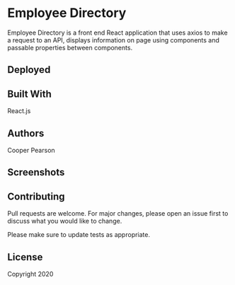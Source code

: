 # Employee Directory
Employee Directory is a front end React application that uses axios to make a request to an API, displays information on page using components and passable properties between components. 

## Deployed

## Built With
React.js

## Authors
Cooper Pearson

## Screenshots

## Contributing
Pull requests are welcome. For major changes, please open an issue first to discuss what you would like to change.

Please make sure to update tests as appropriate.

## License
Copyright 2020